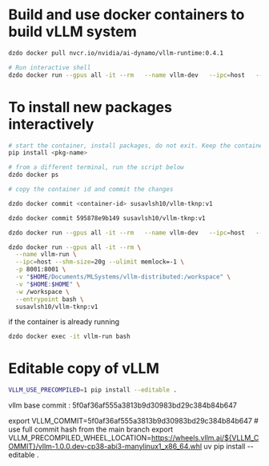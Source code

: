 # Build and use docker containers to build vLLM system


```bash
dzdo docker pull nvcr.io/nvidia/ai-dynamo/vllm-runtime:0.4.1

# Run interactive shell
dzdo docker run --gpus all -it --rm   --name vllm-dev   --ipc=host   --shm-size=20g   --ulimit memlock=-1   -p 8000:8000 nvcr.io/nvidia/ai-dynamo/vllm-runtime:0.4.1 bash

```

# To install new packages interactively 

```bash
# start the container, install packages, do not exit. Keep the container open.
pip install <pkg-name>

# from a different terminal, run the script below
dzdo docker ps

# copy the container id and commit the changes 

dzdo docker commit <container-id> susavlsh10/vllm-tknp:v1

dzdo docker commit 595878e9b149 susavlsh10/vllm-tknp:v1

```

```bash
dzdo docker run --gpus all -it --rm   --name vllm-dev   --ipc=host   --shm-size=20g   --ulimit memlock=-1    -v "$HOME:/workspace" -w /workspace -p 8000:8000 susavlsh10/vllm-tknp:v0  bash
```

```bash
dzdo docker run --gpus all -it --rm \
  --name vllm-run \
  --ipc=host --shm-size=20g --ulimit memlock=-1 \
  -p 8001:8001 \
  -v "$HOME/Documents/MLSystems/vllm-distributed:/workspace" \
  -v "$HOME:$HOME" \
  -w /workspace \
  --entrypoint bash \
  susavlsh10/vllm-tknp:v1

```

if the container is already running 

```bash
dzdo docker exec -it vllm-run bash
```

# Editable copy of vLLM 

```bash
VLLM_USE_PRECOMPILED=1 pip install --editable .
```
vllm base commit : 5f0af36af555a3813b9d30983bd29c384b84b647

export VLLM_COMMIT=5f0af36af555a3813b9d30983bd29c384b84b647 # use full commit hash from the main branch
export VLLM_PRECOMPILED_WHEEL_LOCATION=https://wheels.vllm.ai/${VLLM_COMMIT}/vllm-1.0.0.dev-cp38-abi3-manylinux1_x86_64.whl
uv pip install --editable .